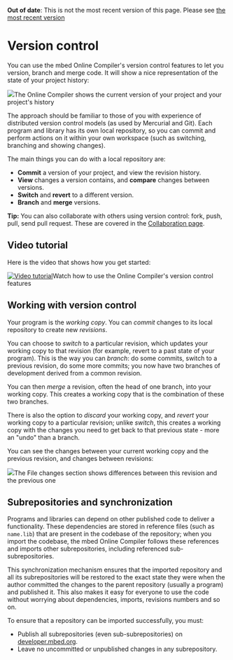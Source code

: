 <span class="warnings">**Out of date**: This is not the most recent version of this page. Please see [the most recent version](y)</span>
# Version control

You can use the mbed Online Compiler's version control features to let you version, branch and merge code. It will show a nice representation of the state of your project history:
 
<span class="images">![](images/revision_history_overview.png)<span>The Online Compiler shows the current version of your project and your project's history</span></span>

The approach should be familiar to those of you with experience of distributed version control models (as used by Mercurial and Git). Each program and library has its own local repository, so you can commit and perform actions on it within your own workspace (such as switching, branching and showing changes). 

The main things you can do with a local repository are:

 * **Commit** a version of your project, and view the revision history.
 * **View** changes a version contains, and **compare** changes between versions.
 * **Switch** and **revert** to a different version.
 * **Branch** and **merge** versions.

<span class="tips">**Tip:** You can also collaborate with others using version control: fork, push, pull, send pull request. These are covered in the [Collaboration page](collab_intro.md).</span>

## Video tutorial 

Here is the video that shows how you get started:

<span class="images">[![Video tutorial](http://img.youtube.com/vi/BWM21JzSDSs/0.jpg)](http://www.youtube.com/watch?v=BWM21JzSDSs)<span>Watch how to use the Online Compiler's version control features</span></span>

## Working with version control

Your program is the *working copy*. You can *commit* changes to its local repository to create new *revisions*.

You can choose to *switch* to a particular revision, which updates your working copy to that revision (for example, revert to a past state of your program). This is the way you can *branch*: do some commits, switch to a previous revision, do some more commits; you now have two branches of development derived from a common revision.

You can then *merge* a revision, often the head of one branch, into your working copy. This creates a working copy that is the combination of these two branches.

There is also the option to *discard* your working copy, and *revert* your working copy to a particular revision; unlike *switch*, this creates a working copy with the changes you need to get back to that previous state - more an "undo" than a branch.

You can see the changes between your current working copy and the previous revision, and changes between revisions:

<span class="images">![](images/compare_revisions.png)<span>The File changes section shows differences between this revision and the previous one</span></span>

## Subrepositories and synchronization

Programs and libraries can depend on other published code to deliver a functionality. These dependencies are stored in reference files (such as ``name.lib``) that are present in the codebase of the repository; when you import the codebase, the mbed Online Compiler follows these references and imports other subrepositories, including referenced sub-subrepositories.

This synchronization mechanism ensures that the imported repository and all its subrepositories will be restored to the exact state they were when the author committed the changes to the parent repository (usually a program) and published it. This also makes it easy for everyone to use the code without worrying about dependencies, imports, revisions numbers and so on.

To ensure that a repository can be imported successfully, you must:

 * Publish all subrepositories (even sub-subrepositories) on [developer.mbed.org](https://developer.mbed.org).
 * Leave no uncommitted or unpublished changes in any subrepository.


